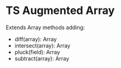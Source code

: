 # TS Augmented Array 

Extends Array methods adding:
- diff(array): Array
- intersect(array): Array
- pluck(field): Array
- subtract(array): Array

